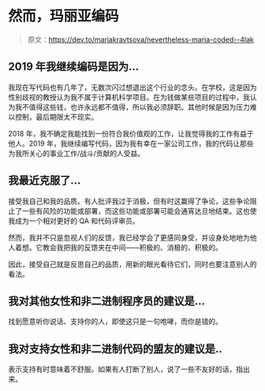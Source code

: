 # 然而，玛丽亚编码

> 原文：<https://dev.to/mariakravtsova/nevertheless-maria-coded--4lak>

## 2019 年我继续编码是因为...

我现在写代码也有几年了，无数次闪过想退出这个行业的念头。在学校，这是因为性别歧视的教授认为我不属于计算机科学项目。在为钱做某些项目的过程中，我认为我不值得这些钱，也许永远都不值得，所以我必须辞职。其他时候是因为压力难以控制，最后期限太不现实。

2018 年，我不确定我能找到一份符合我价值观的工作，让我觉得我的工作有益于他人。2019 年，我继续编写代码，因为我有幸在一家公司工作，我的代码让那些为我所关心的事业工作/战斗/贡献的人受益。

## 我最近克服了...

接受我自己和我的品质。有人批评我过于消极，但有时这赢得了争论，这些争论阻止了一些有风险的功能或部署，而这些功能或部署可能会通宵达旦地结束。这也使我成为一个相对更好的 QA 和代码评审员。

然而，我并不只是忽视人们的反馈，我已经学会了更感同身受，并设身处地地为他人着想。它教会我把我的反馈夹在中间——积极的、消极的、积极的。

因此，接受自己就是反思自己的品质，用新的眼光看待它们，同时也要注意别人的看法。

## 我对其他女性和非二进制程序员的建议是...

找到愿意听你说话、支持你的人，即使这只是一句咆哮，而你是错的。

## 我对支持女性和非二进制代码的盟友的建议是..

表示支持有时意味着不舒服。如果有人打断了别人，说了一些不友好的话，指出来。